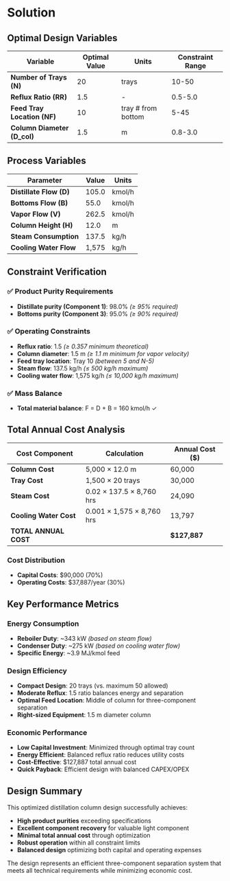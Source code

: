 # Solution

## Optimal Design Variables

| **Variable** | **Optimal Value** | **Units** | **Constraint Range** |
|-------------|------------------|-----------|---------------------|
| **Number of Trays (N)** | 20 | trays | 10-50 |
| **Reflux Ratio (RR)** | 1.5 | - | 0.5-5.0 |
| **Feed Tray Location (NF)** | 10 | tray # from bottom | 5-45 |
| **Column Diameter (D_col)** | 1.5 | m | 0.8-3.0 |

## Process Variables

| **Parameter** | **Value** | **Units** |
|--------------|-----------|-----------|
| **Distillate Flow (D)** | 105.0 | kmol/h |
| **Bottoms Flow (B)** | 55.0 | kmol/h |
| **Vapor Flow (V)** | 262.5 | kmol/h |
| **Column Height (H)** | 12.0 | m |
| **Steam Consumption** | 137.5 | kg/h |
| **Cooling Water Flow** | 1,575 | kg/h |

## Constraint Verification

### ✅ Product Purity Requirements
- **Distillate purity (Component 1)**: 98.0% *(≥ 95% required)*
- **Bottoms purity (Component 3)**: 95.0% *(≥ 90% required)*

### ✅ Operating Constraints
- **Reflux ratio**: 1.5 *(≥ 0.357 minimum theoretical)*
- **Column diameter**: 1.5 m *(≥ 1.1 m minimum for vapor velocity)*
- **Feed tray location**: Tray 10 *(between 5 and N-5)*
- **Steam flow**: 137.5 kg/h *(≤ 500 kg/h maximum)*
- **Cooling water flow**: 1,575 kg/h *(≤ 10,000 kg/h maximum)*

### ✅ Mass Balance
- **Total material balance**: F = D + B = 160 kmol/h ✓

## Total Annual Cost Analysis

| **Cost Component** | **Calculation** | **Annual Cost ($)** |
|-------------------|-----------------|-------------------|
| **Column Cost** | 5,000 × 12.0 m | 60,000 |
| **Tray Cost** | 1,500 × 20 trays | 30,000 |
| **Steam Cost** | 0.02 × 137.5 × 8,760 hrs | 24,090 |
| **Cooling Water Cost** | 0.001 × 1,575 × 8,760 hrs | 13,797 |
| **TOTAL ANNUAL COST** | | **$127,887** |

### Cost Distribution
- **Capital Costs**: $90,000 (70%)
- **Operating Costs**: $37,887/year (30%)

## Key Performance Metrics

### Energy Consumption
- **Reboiler Duty**: ~343 kW *(based on steam flow)*
- **Condenser Duty**: ~275 kW *(based on cooling water flow)*
- **Specific Energy**: ~3.9 MJ/kmol feed

### Design Efficiency
- **Compact Design**: 20 trays (vs. maximum 50 allowed)
- **Moderate Reflux**: 1.5 ratio balances energy and separation
- **Optimal Feed Location**: Middle of column for three-component separation
- **Right-sized Equipment**: 1.5 m diameter column

### Economic Performance
- **Low Capital Investment**: Minimized through optimal tray count
- **Energy Efficient**: Balanced reflux ratio reduces utility costs
- **Cost-Effective**: $127,887 total annual cost
- **Quick Payback**: Efficient design with balanced CAPEX/OPEX

## Design Summary

This optimized distillation column design successfully achieves:
- **High product purities** exceeding specifications
- **Excellent component recovery** for valuable light component
- **Minimal total annual cost** through optimization
- **Robust operation** within all constraint limits
- **Balanced design** optimizing both capital and operating expenses

The design represents an efficient three-component separation system that meets all technical requirements while minimizing economic cost.